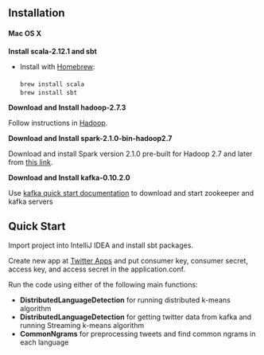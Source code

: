 ## Installation

#### Mac OS X

**Install scala-2.12.1 and sbt**

- Install with [Homebrew](https://brew.sh/): \
\
`brew install scala`\
`brew install sbt`

**Download and Install hadoop-2.7.3**

Follow instructions in [Hadoop](https://hadoop.apache.org).

**Download and Install spark-2.1.0-bin-hadoop2.7**

Download and install Spark version 2.1.0 pre-built for Hadoop 2.7 and later from [this link](http://spark.apache.org/downloads.html).

**Download and Install kafka-0.10.2.0**

Use [kafka quick start documentation](http://kafka.apache.org/quickstart) to download and start zookeeper and kafka servers

## Quick Start

Import project into IntelliJ IDEA and install sbt packages.

Create new app at [Twitter Apps](https://apps.twitter.com/) and put consumer key, consumer secret, access key, and access secret in the application.conf.

Run the code using either of the following main functions:
- **DistributedLanguageDetection** for running distributed k-means algorithm
- **DistributedLanguageDetection** for getting twitter data from kafka and running Streaming k-means algorithm
- **CommonNgrams** for preprocessing tweets and find common ngrams in each language
